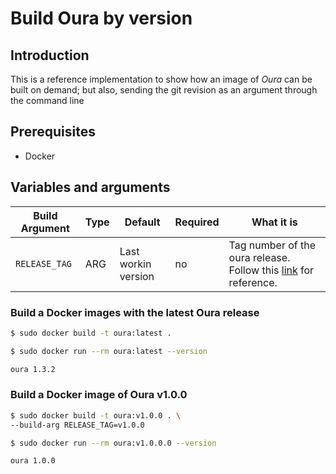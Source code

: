 # Build Oura by version

## Introduction

This is a reference implementation to show how an image of _Oura_ can be built on demand; but also, sending the git revision as an argument through the command line

## Prerequisites

- Docker

## Variables and arguments

|Build Argument|Type|Default|Required|What it is|
|---|---|---|---|---|
|`RELEASE_TAG`|ARG|Last workin version|no|Tag number of the oura release. Follow this [link](https://github.com/txpipe/oura/tags) for reference.|


### Build a Docker images with the latest Oura release
```bash
$ sudo docker build -t oura:latest .
```
```bash
$ sudo docker run --rm oura:latest --version
```
```bash
oura 1.3.2
```

### Build a Docker image of Oura v1.0.0
```bash
$ sudo docker build -t oura:v1.0.0 . \
--build-arg RELEASE_TAG=v1.0.0
```
```bash
$ sudo docker run --rm oura:v1.0.0.0 --version
```
```bash
oura 1.0.0
```